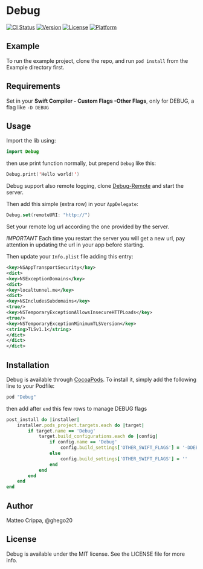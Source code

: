 # Debug

[![CI Status](http://img.shields.io/travis/matteocrippa/Debug.svg?style=flat)](https://travis-ci.org/matteocrippa/Debug)
[![Version](https://img.shields.io/cocoapods/v/Debug.svg?style=flat)](http://cocoapods.org/pods/Debug)
[![License](https://img.shields.io/cocoapods/l/Debug.svg?style=flat)](http://cocoapods.org/pods/Debug)
[![Platform](https://img.shields.io/cocoapods/p/Debug.svg?style=flat)](http://cocoapods.org/pods/Debug)

## Example

To run the example project, clone the repo, and run `pod install` from the Example directory first.

## Requirements

Set in your **Swift Compiler - Custom Flags -Other Flags**, only for DEBUG, a flag like `-D DEBUG`

## Usage
Import the lib using:

```swift
import Debug
```

then use print function normally, but prepend `Debug` like this:

```swift
Debug.print('Hello world!')
```

Debug support also remote logging, clone [Debug-Remote](https://github.com/matteocrippa/Debug-Remote) and start the server.

Then add this simple (extra row) in your `AppDelegate`:

```swift
Debug.set(remoteURI: "http://")
```

Set your remote log url according the one provided by the server.

*IMPORTANT* Each time you restart the server you will get a new url, pay attention in updating the url in your app before starting.

Then update your `Info.plist` file adding this entry:

```xml
<key>NSAppTransportSecurity</key>
<dict>
<key>NSExceptionDomains</key>
<dict>
<key>localtunnel.me</key>
<dict>
<key>NSIncludesSubdomains</key>
<true/>
<key>NSTemporaryExceptionAllowsInsecureHTTPLoads</key>
<true/>
<key>NSTemporaryExceptionMinimumTLSVersion</key>
<string>TLSv1.1</string>
</dict>
</dict>
</dict>
```


## Installation

Debug is available through [CocoaPods](http://cocoapods.org). To install
it, simply add the following line to your Podfile:

```ruby
pod "Debug"
```

then add after `end` this few rows to manage DEBUG flags

```ruby
post_install do |installer|
    installer.pods_project.targets.each do |target|
        if target.name == 'Debug'
            target.build_configurations.each do |config|
                if config.name == 'Debug'
                    config.build_settings['OTHER_SWIFT_FLAGS'] = '-DDEBUG'
                else
                    config.build_settings['OTHER_SWIFT_FLAGS'] = ''
                end
            end
        end
    end
end
```

## Author

Matteo Crippa, @ghego20

## License

Debug is available under the MIT license. See the LICENSE file for more info.

